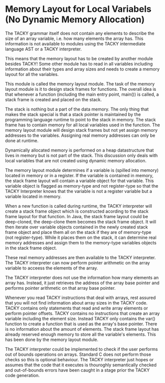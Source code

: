 # Memory Layout for Local Variabels (No Dynamic Memory Allocation)

The TACKY grammar itself does not contain any elements to describe the size of an array variable, i.e. how many elements the array has. This information is not available to modules using the TACKY intermediate language AST or a TACKY interpreter.

This means that the memory layout has to be created by another module besides TACKY! Some other module has to read in all variables including information about their types and array sizes and needs to create a memory layout for all the variables.

This module is called the memory layout module. The task of the memory layout module is it to design stack frames for functions. The overall idea is that whenever a function (including the main entry point, main()) is called, a stack frame is created and placed on the stack.

The stack is nothing but a part of the data memory. The only thing that makes the stack special is that a stack pointer is maintained by the programming language runtime to point to the stack in memory. The stack frame has to contain memory for all local variables used in the function. The memory layout module will design stack frames but not yet assign memory addresses to the variables. Assigning real memory addresses can only be done at runtime.

Dynamically allocated memory is performed on a heap datastructure that lives in memory but is not part of the stack. This discussion only deals with local variables that are not created using dynamic memory allocation.

The memory layout module determines if a variable is (spilled into memory) located in memory or in a register. If the variable is contained in memory, the stack frame layout will contain a variable object for that variable. This variable object is flagged as memory-type and not register-type so that the TACKY Interpreter knows that the variable is not a register variable but a variable located in memory.

When a new function is called during runtime, the TACKY interpreter will create a stack frame object which is constructed acording to the stack frame layout for that function. In Java, the stack frame layout could be deep-cloned, the deep-clone them becomes the stack frame object. It will then iterate over variable objects contained in the newly created stack frame object and place them all on the stack if they are of memory-type (not register-type). While it places them on the stack, it can determine real memory addresses and assign them to the memory-type variables objects in the stack frame object.

These real memory addresses are then available to the TACKY interpreter. The TACKY interpreter can now perform pointer arithmetic on the array variable to acceess the elements of the array.

The TACKY interpreter does not use the information how many elements an array has. Instead, it just retrieves the address of the array base pointer and performs pointer arithmetic on that array base pointer.

Whenever you read TACKY instructions that deal with arrays, rest assured that you will not find information about array sizes in the TACKY code. TACKY contains only statements that read and write array elements or perform pointer offsets. TACKY contains no instructions that create an array variable including the element size. Instead TACKY only contains the var() function to create a function that is used as the array's base pointer. There is no information about the amount of elements. The stack frame layout has already reserved enough memory to store all the variable's elements. This has been done by the memory layout module.

The TACKY interpreter could be implemented to check if the user performs out of bounds operations on arrays. Standard C does not perform those checks so this is optional behaviour. The TACKY interpreter just hopes or assumes that the code that it executes is thouroghly semantically checked and out-of-bounds errors have been caught in a stage prior the TACKY code generation.
